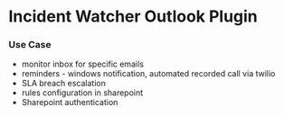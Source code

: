 # Incident Watcher Outlook Plugin

### Use Case

* monitor inbox for specific emails
* reminders - windows notification, automated recorded call via twilio
* SLA breach escalation 
* rules configuration in sharepoint
* Sharepoint authentication